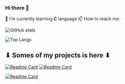 ### Hi there 👋
🌱 I’m currently learning **C** language
📫 How to reach me:

![GitHub stats](https://github-readme-stats.vercel.app/api?username=LuciferLordKing&show_icons=true&langs_count=10&theme=jolly)

![Top Langs](https://github-readme-stats.vercel.app/api/top-langs/?username=LuciferLordKing&layout=compact&theme=algolia)

## ⬇︎ Somes of my projects is here ⬇︎
[![Readme Card](https://github-readme-stats.vercel.app/api/pin/?username=LuciferLordKing&repo=instagram-image-downloader&theme=cobalt)](https://github.com/LuciferLordKing/instagram-image-downloader)
[![Readme Card](https://github-readme-stats.vercel.app/api/pin/?username=LuciferLordKing&repo=simple-database-viewer&theme=cobalt)](https://github.com/LuciferLordKing/simple-database-viewer)

[![Readme Card](https://github-readme-stats.vercel.app/api/pin/?username=LuciferLordKing&repo=my-first-webpage&theme=cobalt)](https://github.com/LuciferLordKing/my-first-webpage)

<!--
**LuciferLordKing/LuciferLordKing** is a ✨ _special_ ✨ repository because its `README.md` (this file) appears on your GitHub profile.

Here are some ideas to get you started:

- 🔭 I’m currently working on ...
- 🌱 I’m currently learning ...
- 👯 I’m looking to collaborate on ...
- 🤔 I’m looking for help with ...
- 💬 Ask me about ...
- 📫 How to reach me: ...
- 😄 Pronouns: ...
- ⚡ Fun fact: ...
-->
